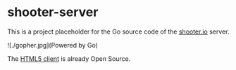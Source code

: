 # shooter-server

This is a project placeholder for the Go source code of the [shooter.io][1]
server.

![./gopher.jpg](Powered by Go)

The [HTML5 client][2] is already Open Source.

[1]: http://www.shooter.io
[2]: https://github.com/xiam/shooter-html5
